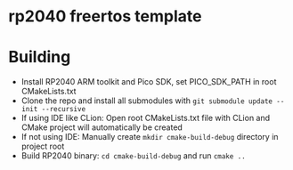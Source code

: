 # rp2040 freertos template


# Building
* Install RP2040 ARM toolkit and Pico SDK, set PICO_SDK_PATH in root CMakeLists.txt
* Clone the repo and install all submodules with `git submodule update --init --recursive`
* If using IDE like CLion: Open root CMakeLists.txt file with CLion and CMake project will automatically be created
* If not using IDE: Manually create `mkdir cmake-build-debug` directory in project root
* Build RP2040 binary: `cd cmake-build-debug` and run `cmake ..`
